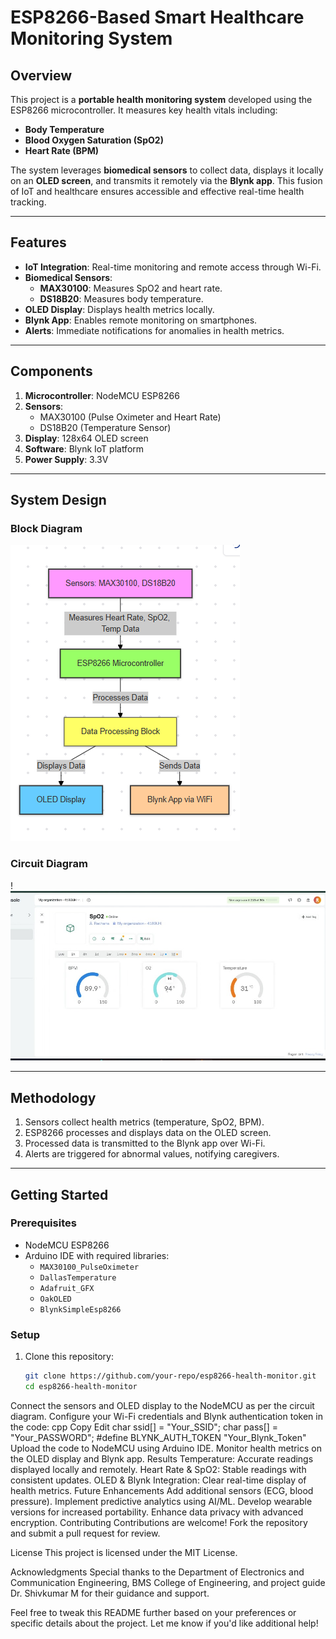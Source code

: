 # ESP8266-Based Smart Healthcare Monitoring System

## Overview
This project is a **portable health monitoring system** developed using the ESP8266 microcontroller. It measures key health vitals including:
- **Body Temperature**
- **Blood Oxygen Saturation (SpO2)**
- **Heart Rate (BPM)**

The system leverages **biomedical sensors** to collect data, displays it locally on an **OLED screen**, and transmits it remotely via the **Blynk app**. This fusion of IoT and healthcare ensures accessible and effective real-time health tracking.

---

## Features
- **IoT Integration**: Real-time monitoring and remote access through Wi-Fi.
- **Biomedical Sensors**:
  - **MAX30100**: Measures SpO2 and heart rate.
  - **DS18B20**: Measures body temperature.
- **OLED Display**: Displays health metrics locally.
- **Blynk App**: Enables remote monitoring on smartphones.
- **Alerts**: Immediate notifications for anomalies in health metrics.

---

## Components
1. **Microcontroller**: NodeMCU ESP8266
2. **Sensors**:
   - MAX30100 (Pulse Oximeter and Heart Rate)
   - DS18B20 (Temperature Sensor)
3. **Display**: 128x64 OLED screen
4. **Software**: Blynk IoT platform
5. **Power Supply**: 3.3V

---

## System Design
### Block Diagram
![alt text](image.png)

### Circuit Diagram
!![alt text](<WhatsApp Image 2025-01-16 at 14.14.28_ec02e390.jpg>)

---

## Methodology
1. Sensors collect health metrics (temperature, SpO2, BPM).
2. ESP8266 processes and displays data on the OLED screen.
3. Processed data is transmitted to the Blynk app over Wi-Fi.
4. Alerts are triggered for abnormal values, notifying caregivers.

---

## Getting Started
### Prerequisites
- NodeMCU ESP8266
- Arduino IDE with required libraries:
  - `MAX30100_PulseOximeter`
  - `DallasTemperature`
  - `Adafruit_GFX`
  - `OakOLED`
  - `BlynkSimpleEsp8266`

### Setup
1. Clone this repository:
   ```bash
   git clone https://github.com/your-repo/esp8266-health-monitor.git
   cd esp8266-health-monitor

Connect the sensors and OLED display to the NodeMCU as per the circuit diagram.
Configure your Wi-Fi credentials and Blynk authentication token in the code:
cpp
Copy
Edit
char ssid[] = "Your_SSID";
char pass[] = "Your_PASSWORD";
#define BLYNK_AUTH_TOKEN "Your_Blynk_Token"
Upload the code to NodeMCU using Arduino IDE.
Monitor health metrics on the OLED display and Blynk app.
Results
Temperature: Accurate readings displayed locally and remotely.
Heart Rate & SpO2: Stable readings with consistent updates.
OLED & Blynk Integration: Clear real-time display of health metrics.
Future Enhancements
Add additional sensors (ECG, blood pressure).
Implement predictive analytics using AI/ML.
Develop wearable versions for increased portability.
Enhance data privacy with advanced encryption.
Contributing
Contributions are welcome! Fork the repository and submit a pull request for review.

License
This project is licensed under the MIT License.

Acknowledgments
Special thanks to the Department of Electronics and Communication Engineering, BMS College of Engineering, and project guide Dr. Shivkumar M for their guidance and support.

Feel free to tweak this README further based on your preferences or specific details about the project. Let me know if you'd like additional help!
